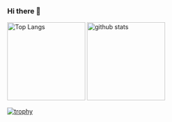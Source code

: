 ### Hi there 👋

<!--
**design000snowlof/design000snowlof** is a ✨ _special_ ✨ repository because its `README.md` (this file) appears on your GitHub profile.

Here are some ideas to get you started:

- 🔭 I’m currently working on ...
- 🌱 I’m currently learning ...
- 👯 I’m looking to collaborate on ...
- 🤔 I’m looking for help with ...
- 💬 Ask me about ...
- 📫 How to reach me: ...
- 😄 Pronouns: ...
- ⚡ Fun fact: ...
-->

<p align="left"> 
  <img alt="Top Langs" height="180px" src="https://github-readme-stats.vercel.app/api/top-langs/?username=design000snowlof&layout=compact&bg_color=C7B29F80" />
  <img alt="github stats" height="180px" src="https://github-readme-stats.vercel.app/api?username=design000snowlof&theme=tokyonight&show_icons=true" />
</p>

[![trophy](https://github-profile-trophy.vercel.app/?username=design000snowlof&theme=tokyonight&column=7
)](https://github.com/ryo-ma/github-profile-trophy)

